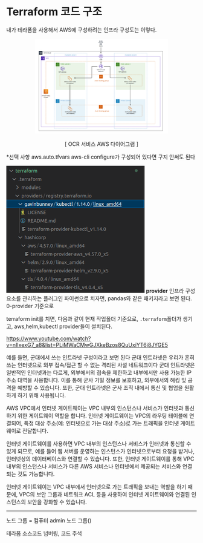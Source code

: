 # Terraform 코드 구조

내가 테라폼을 사용해서 AWS에 구성하려는 인프라 구성도는 이렇다.

<p align="center">
  <img src="../image/aws_%EA%B5%AC%EC%A1%B0_full.png" width="70%" height="70%">
</p>
<p align="center"> [ OCR 서비스 AWS 다이어그램 ] </p>


*선택 사항
aws.auto.tfvars
aws-cli configure가 구성되어 있다면 구지 안써도 된다




![Alt text](../image/terraform_provider.png)
**provider** 인프라 구성 요소를 관리하는 플러그인
파이썬으로 치자면, pandas와 같은 패키지라고 보면 된다.
0-provider 기준으로

terraform init를 치면, 다음과 같이 
현재 작업폴더 기준으로, `.terraform`폴더가 생기고, aws,helm,kubectl provider들이 설치된다.


https://www.youtube.com/watch?v=nIIxexG7_a8&list=PLiMWaCMwGJXkeBzos8QuUxiYT6j8JYGE5








예를 들면, 군대에서 쓰는 인트라넷 구성이라고 보면 된다
군대 인트라넷은 우리가 흔히 쓰는 인터넷으로 외부 접속/접근 할 수 없는 격리된 사설 네트워크이다
군대 인트라넷은 일반적인 인터넷과는 다르게, 외부에서의 접속을 제한하고 내부에서만 사용 가능한 IP 주소 대역을 사용합니다. 이를 통해 군사 기밀 정보를 보호하고, 외부에서의 해킹 및 공격을 예방할 수 있습니다. 또한, 군대 인트라넷은 군사 조직 내에서 통신 및 협업을 원활하게 하기 위해 사용됩니다.



AWS VPC에서 인터넷 게이트웨이는 VPC 내부의 인스턴스나 서비스가 인터넷과 통신하기 위한 게이트웨이 역할을 합니다. 인터넷 게이트웨이는 VPC의 라우팅 테이블에 연결되어, 특정 대상 주소(예: 인터넷으로 가는 대상 주소)로 가는 트래픽을 인터넷 게이트웨이로 전달합니다.

인터넷 게이트웨이를 사용하면 VPC 내부의 인스턴스나 서비스가 인터넷과 통신할 수 있게 되므로, 예를 들어 웹 서버를 운영하는 인스턴스가 인터넷으로부터 요청을 받거나, 인터넷상의 데이터베이스와 연결할 수 있습니다. 또한, 인터넷 게이트웨이를 통해 VPC 내부의 인스턴스나 서비스가 다른 AWS 서비스나 인터넷에서 제공되는 서비스와 연결되는 것도 가능합니다.

인터넷 게이트웨이는 VPC 내부에서 인터넷으로 가는 트래픽을 보내는 역할을 하기 때문에, VPC의 보안 그룹과 네트워크 ACL 등을 사용하여 인터넷 게이트웨이와 연결된 인스턴스의 보안을 강화할 수 있습니다.


-----------


노드 그룹 = 컴퓨터
admin 노드 그룹()



테라폼 소스코드 넘버링, 코드 주석